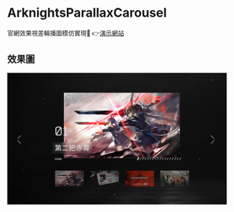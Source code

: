 # ArknightsParallaxCarousel

官網效果視差輪播圖模仿實現🎉
👉[演示網站](https://hakadao.github.io/ArknightsParallaxCarousel/)

## 效果圖

![效果圖](preview/Snipaste_2021-10-09_01-22-42.jpg)
